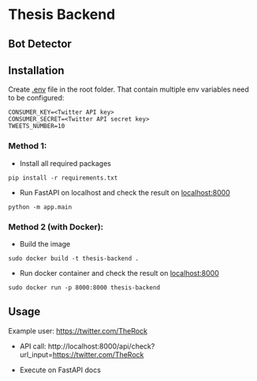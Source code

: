 # Thesis Backend

## Bot Detector

## Installation

Create [.env](./.env) file in the root folder. That contain multiple env variables need to be configured:

```
CONSUMER_KEY=<Twitter API key>
CONSUMER_SECRET=<Twitter API secret key>
TWEETS_NUMBER=10
```

### Method 1:

- Install all required packages

```shell
pip install -r requirements.txt
```

- Run FastAPI on localhost and check the result on [localhost:8000](localhost:8000)

```shell
python -m app.main
```

### Method 2 (with Docker):

- Build the image

```shell
sudo docker build -t thesis-backend .
```

- Run docker container and check the result on [localhost:8000](localhost:8000)

```shell
sudo docker run -p 8000:8000 thesis-backend
```

## Usage

Example user: https://twitter.com/TheRock

- API call: http://localhost:8000/api/check?url_input=https://twitter.com/TheRock

- Execute on FastAPI docs
